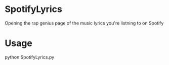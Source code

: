 # SpotifyLyrics
Opening the rap genius page of the music lyrics you're listning to on Spotify

# Usage
python SpotifyLyrics.py
